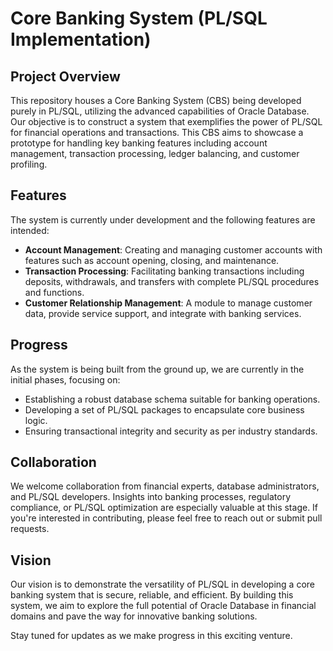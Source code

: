 # Core Banking System (PL/SQL Implementation)

## Project Overview

This repository houses a Core Banking System (CBS) being developed purely in PL/SQL, utilizing the advanced capabilities of Oracle Database. Our objective is to construct a system that exemplifies the power of PL/SQL for financial operations and transactions. This CBS aims to showcase a prototype for handling key banking features including account management, transaction processing, ledger balancing, and customer profiling.

## Features

The system is currently under development and the following features are intended:

- **Account Management**: Creating and managing customer accounts with features such as account opening, closing, and maintenance.
- **Transaction Processing**: Facilitating banking transactions including deposits, withdrawals, and transfers with complete PL/SQL procedures and functions.
- **Customer Relationship Management**: A module to manage customer data, provide service support, and integrate with banking services.

## Progress

As the system is being built from the ground up, we are currently in the initial phases, focusing on:

- Establishing a robust database schema suitable for banking operations.
- Developing a set of PL/SQL packages to encapsulate core business logic.
- Ensuring transactional integrity and security as per industry standards.

## Collaboration

We welcome collaboration from financial experts, database administrators, and PL/SQL developers. Insights into banking processes, regulatory compliance, or PL/SQL optimization are especially valuable at this stage. If you're interested in contributing, please feel free to reach out or submit pull requests.

## Vision

Our vision is to demonstrate the versatility of PL/SQL in developing a core banking system that is secure, reliable, and efficient. By building this system, we aim to explore the full potential of Oracle Database in financial domains and pave the way for innovative banking solutions.

Stay tuned for updates as we make progress in this exciting venture.

